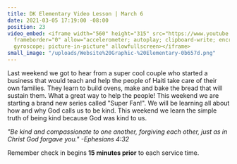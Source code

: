 ```yaml
---
title: DK Elementary Video Lesson | March 6
date: 2021-03-05 17:19:00 -08:00
position: 23
video_embed: <iframe width="560" height="315" src="https://www.youtube.com/embed/05opzbKDuaE"
  frameborder="0" allow="accelerometer; autoplay; clipboard-write; encrypted-media;
  gyroscope; picture-in-picture" allowfullscreen></iframe>
small_image: "/uploads/Website%20Graphic-%20Elementary-0b657d.png"
---
```


Last weekend we got to hear from a super cool couple who started a business that would teach and help the people of Haiti take care of their own families. They learn to build ovens, make and bake the bread that will sustain them. What a great way to help the people! This weekend we are starting a brand new series called "Super Fan!". We will be learning all about how and why God calls us to be kind. This weekend we learn the simple truth of being kind because God was kind to us.

*"Be kind and compassionate to one another, forgiving each other, just as in Christ God forgave you." -Ephesians 4:32*

Remember check in begins **15 minutes prior** to each service time.